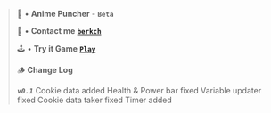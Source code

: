 > 💓 • **Anime Puncher** - __**`Beta`**__
> 
> 👤 • **Contact me** [__**`berkch`**__](https://discord.com/users/640619062338125886/)
> 
> 🕹️ • **Try it Game** [__**`Play`**__](https://qberkdc.github.io/anime/)
>
> 🪵 **Change Log**
>
> **_`v0.1`_**
> Cookie data added
> Health & Power bar fixed
> Variable updater fixed
> Cookie data taker fixed
> Timer added
